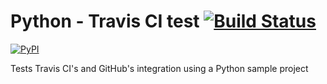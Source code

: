 # Python - Travis CI test [![Build Status](https://travis-ci.com/davidlj95/python-travis-test.svg?branch=master)](https://travis-ci.com/davidlj95/python-travis-test)
[![PyPI](https://img.shields.io/pypi/v/bitcoin-framework.svg)](https://pypi.org/project/bitcoin-framework/)
 
Tests Travis CI's and GitHub's integration using a Python sample project

